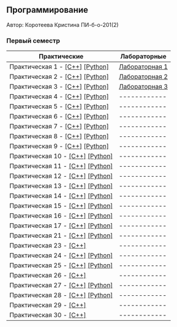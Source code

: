 ## Программирование

Автор: Коротеева Кристина ПИ-б-о-201(2)

### Первый семестр

| Практические | Лабораторные |
| ------------ | ------------ |
| Практическая 1 - [[C++]](./Practice/01/C%2B%2B/01.cpp) [[Python]](./Practice/01/Python/01.py) | [Лабораторная 1 ](./Lab/01/) |
| Практическая 2 - [[C++]](./Practice/02/C%2B%2B/ConsoleApplication1.cpp) [[Python]](./Practice/02/Python/02.py) | [Лабораторная 2 ](./Lab/02/) |
| Практическая 3 - [[C++]](./Practice/03/C%2B%2B/03.cpp) [[Python]](./Practice/03/Python/03.py) | [Лабораторная 3 ](./Lab/03/) |
| Практическая 4 - [[C++]](./Practice/04/C%2B%2B/04/04/04.cpp) [[Python]](./Practice/04/Python/04.py) | ------------ |
| Практическая 5 - [[C++]](./Practice/05/C%2B%2B/05/05.cpp) [[Python]](./Practice/05/Python/05.py) | ------------ |
| Практическая 6 - [[C++]](./Practice/06/C%2B%2B/ConsoleApplication1/ConsoleApplication1.cpp) [[Python]](./Practice/06/Python/06.py) | ------------ |
| Практическая 7 - [[C++]](./Practice/07/C%2B%2B/07/07.cpp) [[Python]](./Practice/07/Python/07.py) | ------------ |
| Практическая 8 - [[C++]](./Practice/08/C%2B%2B/08/08.cpp) [[Python]](./Practice/08/Python/08.py) | ------------ |
| Практическая 9 - [[C++]](./Practice/09/C%2B%2B/09/09.cpp) [[Python]](./Practice/09/Python/09.py) | ------------ |
| Практическая 10 - [[C++]](https://github.com/terrepta/Programming/blob/f6cb8dde4bd7807fb37fb0ffa197d7c6859f2b31/Practice/10/C%2B%2B/10/10.cpp) [[Python]](https://github.com/terrepta/Programming/blob/f6cb8dde4bd7807fb37fb0ffa197d7c6859f2b31/Practice/10/Python/10.py) | ------------ |
| Практическая 11 - [[C++]](./Practice/11/C%2B%2B/11/11.cpp) [[Python]](./Practice/11/Python/11.py) | ------------ |
| Практическая 12 - [[C++]](./Practice/12/C%2B%2B/12/12.cpp) [[Python]](./Practice/12/Python/12.py) | ------------ |
| Практическая 13 - [[C++]](https://github.com/terrepta/Programming/blob/f6cb8dde4bd7807fb37fb0ffa197d7c6859f2b31/Practice/13/C%2B%2B/13/13.cpp) [[Python]](./Practice/13/Python/13.py) | ------------ |
| Практическая 14 - [[C++]](https://github.com/terrepta/Programming/blob/f6cb8dde4bd7807fb37fb0ffa197d7c6859f2b31/Practice/14/C%2B%2B/14/14.cpp) [[Python]](./Practice/14/Python/14.py) | ------------ |
| Практическая 15 - [[C++]](https://github.com/terrepta/Programming/blob/f6cb8dde4bd7807fb37fb0ffa197d7c6859f2b31/Practice/15/%D0%A1%2B%2B/15/15.cpp) [[Python]](./Practice/15/Python/15.py) | ------------ |
| Практическая 16 - [[C++]](./Practice/16/C%2B%2B/16/16.cpp) [[Python]](./Practice/16/Python/16.py ) | ------------ |
| Практическая 17 - [[C++]](./Practice/17/C%2B%2B/17/17.cpp) [[Python]](./Practice/17/Python/17.py) | ------------ |
| Практическая 21 - [[C++]](./Practice/21/C%2B%2B/21/21.cpp) [[Python]](./Practice/21/Python/21.py) | ------------ |
| Практическая 23 - [[C++]](./Practice/23/C%2B%2B/23) | ------------ |
| Практическая 24 - [[C++]](./Practice/24/C%2B%2B/24) [[Python]](./Practice/24/Python/main.py) | ------------ |
| Практическая 25 - [[C++]](./Practice/25/C%2B%2B/BozoSort/BozoSort.cpp) [[Python]](./Practice/25/Python/BozoSort.py) | ------------ |
| Практическая 26 - [[C++]](./Practice/26/C%2B%2B/26bozo/26bozo.cpp) | ------------ |
| Практическая 27 - [[C++]](./Practice/27/C%2B%2B/27%20(top%205)/27%20(top%205).cpp) [[Python]](./Practice/27/Python/27.py) | ------------ |
| Практическая 28 - [[C++]](./Practice/28/C%2B%2B/28/28.cpp) [[Python]](./Practice/28/Python/28.py) | ------------ |
| Практическая 29 - [[C++]](./Practice/29/C%2B%2B/29/29.cpp) | ------------ |
| Практическая 30 - [[C++]](./Practice/30/C%2B%2B/30/30.cpp) | ------------ |